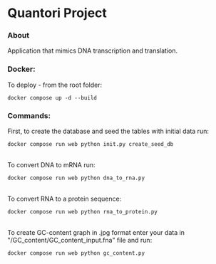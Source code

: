 # Quantori Project

### About

Application that mimics DNA transcription and translation.

### Docker:

To deploy - from the root folder:

```
docker compose up -d --build
```

### Commands:

First, to create the database and seed the tables with initial data run:

```
docker compose run web python init.py create_seed_db
```

<br />
To convert DNA to mRNA run:

```
docker compose run web python dna_to_rna.py
```

<br />
To convert RNA to a protein sequence:

```
docker compose run web python rna_to_protein.py
```

<br />
To create GC-content graph in .jpg format enter your data in "/GC_content/GC_content_input.fna" file and run:

```
docker compose run web python gc_content.py
```